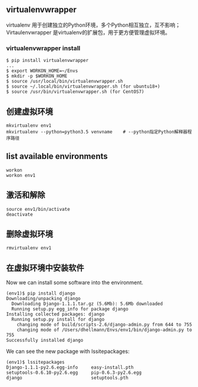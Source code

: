 
## virtualenvwrapper

virtualenv 用于创建独立的Python环境，多个Python相互独立，互不影响；Virtaulenvwrapper 是virtualenv的扩展包，用于更方便管理虚拟环境。

### virtualenvwrapper install

    $ pip install virtualenvwrapper
    ...
    $ export WORKON_HOME=~/Envs
    $ mkdir -p $WORKON_HOME
    $ source /usr/local/bin/virtualenvwrapper.sh
    $ source ~/.local/bin/virtualenvwrapper.sh (for ubuntu18+)
    $ source /usr/bin/virtualenvwrapper.sh (for CentOS7)

## 创建虚拟环境

    mkvirtualenv env1
    mkvirtualenv --python=python3.5 venvname    # --python指定Python解释器程序路径

## list available environments

    workon
    workon env1

## 激活和解除

    source env1/bin/activate
    deactivate

## 删除虚拟环境

    rmvirtualenv env1

## 在虚拟环境中安装软件
Now we can install some software into the environment.

    (env1)$ pip install django
    Downloading/unpacking django
      Downloading Django-1.1.1.tar.gz (5.6Mb): 5.6Mb downloaded
      Running setup.py egg_info for package django
    Installing collected packages: django
      Running setup.py install for django
        changing mode of build/scripts-2.6/django-admin.py from 644 to 755
        changing mode of /Users/dhellmann/Envs/env1/bin/django-admin.py to 755
    Successfully installed django

We can see the new package with lssitepackages:

    (env1)$ lssitepackages
    Django-1.1.1-py2.6.egg-info     easy-install.pth
    setuptools-0.6.10-py2.6.egg     pip-0.6.3-py2.6.egg
    django                          setuptools.pth


